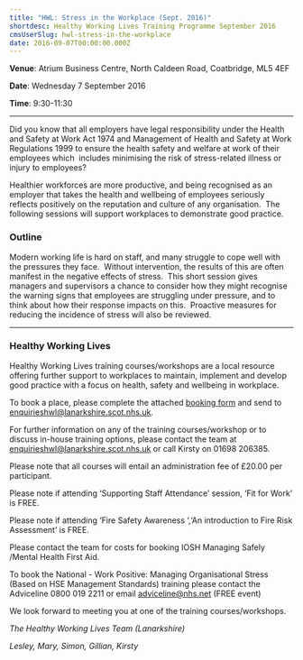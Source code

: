 ```yaml
---
title: "HWL: Stress in the Workplace (Sept. 2016)"
shortdesc: Healthy Working Lives Training Programme September 2016
cmsUserSlug: hwl-stress-in-the-workplace
date: 2016-09-07T00:00:00.000Z
---
```


**Venue**:  Atrium Business Centre, North Caldeen Road, Coatbridge, ML5 4EF

**Date**: Wednesday 7 September 2016

**Time**: 9:30-11:30

---

Did you know that all employers have legal responsibility under the Health and Safety at Work Act 1974 and Management of Health and Safety at Work Regulations 1999 to ensure the health safety and welfare at work of their employees which  includes minimising the risk of stress-related illness or injury to employees?

Healthier workforces are more productive, and being recognised as an employer that takes the health and wellbeing of employees seriously reflects positively on the reputation and culture of any organisation.  The following sessions will support workplaces to demonstrate good practice.

### Outline

Modern working life is hard on staff, and many struggle to cope well with the pressures they face.  Without intervention, the results of this are often manifest in the negative effects of stress.  This short session gives managers and supervisors a chance to consider how they might recognise the warning signs that employees are struggling under pressure, and to think about how their response impacts on this.  Proactive measures for reducing the incidence of stress will also be reviewed.

---

### Healthy Working Lives

Healthy Working Lives training courses/workshops are a local resource offering further support  to workplaces to maintain, implement and develop good practice with a focus on  health, safety and wellbeing in workplace.

To book a place, please complete the attached [booking form](/docs/HWL-Booking-Form-june-2016.doc) and send to [enquirieshwl@lanarkshire.scot.nhs.uk](mailto:enquirieshwl@lanarkshire.scot.nhs.uk).

For further information on any of the training courses/workshop or to discuss in-house training options, please contact the team at [enquirieshwl@lanarkshire.scot.nhs.uk](mailto:enquirieshwl@lanarkshire.scot.nhs.uk) or call Kirsty on 01698 206385.

Please note that all courses will entail an administration fee of £20.00 per participant.

Please note if attending ‘Supporting Staff Attendance’ session, ‘Fit for Work’ is FREE.

Please note if attending ‘Fire Safety Awareness ‘,‘An introduction to Fire Risk Assessment’ is FREE.

Please contact the team for costs for booking IOSH Managing Safely /Mental Health First Aid.

To book the National - Work Positive: Managing Organisational Stress (Based on HSE Management Standards) training please contact the  Adviceline 0800 019 2211 or email  adviceline@nhs.net (FREE event)

We look forward to meeting you at one of the training courses/workshops.


*The Healthy Working Lives Team (Lanarkshire)*

*Lesley, Mary, Simon, Gillian, Kirsty*